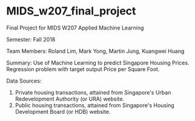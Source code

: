 # MIDS_w207_final_project
Final Project for MIDS W207 Applied Machine Learning

Semester: Fall 2018

Team Members: Roland Lim, Mark Yong, Martin Jung, Kuangwei Huang

Summary: Use of Machine Learning to predict Singapore Housing Prices.  Regression problem with target output Price per Square Foot.

Data Sources: 
1) Private housing transactions, attained from Singapore's Urban Redevelopment Authority (or URA) website.
2) Public housing transactions, attained from Singapore's Housing Development Board (or HDB) website.
